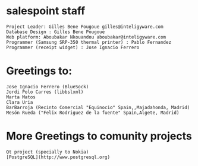 # salespoint staff
	Project Leader: Gilles Bene Pougoue gilles@inteligyware.com
	Database Design : Gilles Bene Pougoue 
	Web platform: Aboubakar Nkouandou aboubakar@inteligyware.com
	Programmer (Samsung SRP-350 thermal printer) : Pablo Fernandez
	Programmer (receipt widget) : Jose Ignacio Ferrero

# Greetings to:
	Jose Ignacio Ferrero (BlueSock)
	Jordi Polo Carres (libbslxml)
	Marta Matos
	Clara Uria
	BarBarroja (Recinto Comercial "Equinocio" Spain,,Majadahonda, Madrid)
	Mesón Rueda ("Felix Rodriguez de la fuente" Spain,Algete, Madrid)

# More Greetings to comunity projects
	Qt project (specially to Nokia)
	[PostgreSQL](http://www.postgresql.org)
